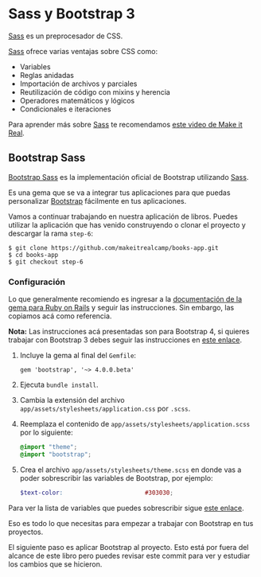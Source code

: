 # Sass y Bootstrap 3

[Sass](http://sass-lang.com/) es un preprocesador de CSS.

[Sass](http://sass-lang.com/) ofrece varias ventajas sobre CSS como:

* Variables
* Reglas anidadas
* Importación de archivos y parciales
* Reutilización de código con mixins y herencia
* Operadores matemáticos y lógicos
* Condicionales e iteraciones

Para aprender más sobre [Sass](http://sass-lang.com/) te recomendamos [este video de Make it Real](https://youtu.be/OaX0Jg88t8s).

## Bootstrap Sass

[Bootstrap Sass](https://github.com/twbs/bootstrap-rubygem) es la implementación oficial de Bootstrap utilizando [Sass](http://sass-lang.com/).

Es una gema que se va a integrar tus aplicaciones para que puedas personalizar [Bootstrap](http://getbootstrap.com/) fácilmente en tus aplicaciones.

Vamos a continuar trabajando en nuestra aplicación de libros. Puedes utilizar la aplicación que has venido construyendo o clonar el proyecto y descargar la rama `step-6`:

```
$ git clone https://github.com/makeitrealcamp/books-app.git
$ cd books-app
$ git checkout step-6
```

### Configuración

Lo que generalmente recomiendo es ingresar a la [documentación de la gema para Ruby on Rails](https://github.com/twbs/bootstrap-rubygem#a-ruby-on-rails) y seguir las instrucciones. Sin embargo, las copiamos acá como referencia.

**Nota:** Las instrucciones acá presentadas son para Bootstrap 4, si quieres trabajar con Bootstrap 3 debes seguir las instrucciones en [este enlace](https://github.com/twbs/bootstrap-sass#a-ruby-on-rails).

1. Incluye la gema al final del `Gemfile`:

    ```
    gem 'bootstrap', '~> 4.0.0.beta'
    ```

2. Ejecuta `bundle install`.

3. Cambia la extensión del archivo `app/assets/stylesheets/application.css` por `.scss`.

4. Reemplaza el contenido de `app/assets/stylesheets/application.scss` por lo siguiente:

    ```scss
    @import "theme";
    @import "bootstrap";
    ```

5. Crea el archivo `app/assets/stylesheets/theme.scss` en donde vas a poder sobrescribir las variables de Bootstrap, por ejemplo:

    ```scss
    $text-color:                       #303030;
    ````

Para ver la lista de variables que puedes sobrescribir sigue [este enlace](https://github.com/twbs/bootstrap-sass/blob/master/assets/stylesheets/bootstrap/_variables.scss).

Eso es todo lo que necesitas para empezar a trabajar con Bootstrap en tus proyectos.

El siguiente paso es aplicar Bootstrap al proyecto. Esto está por fuera del alcance de este libro pero puedes revisar este commit para ver y estudiar los cambios que se hicieron.